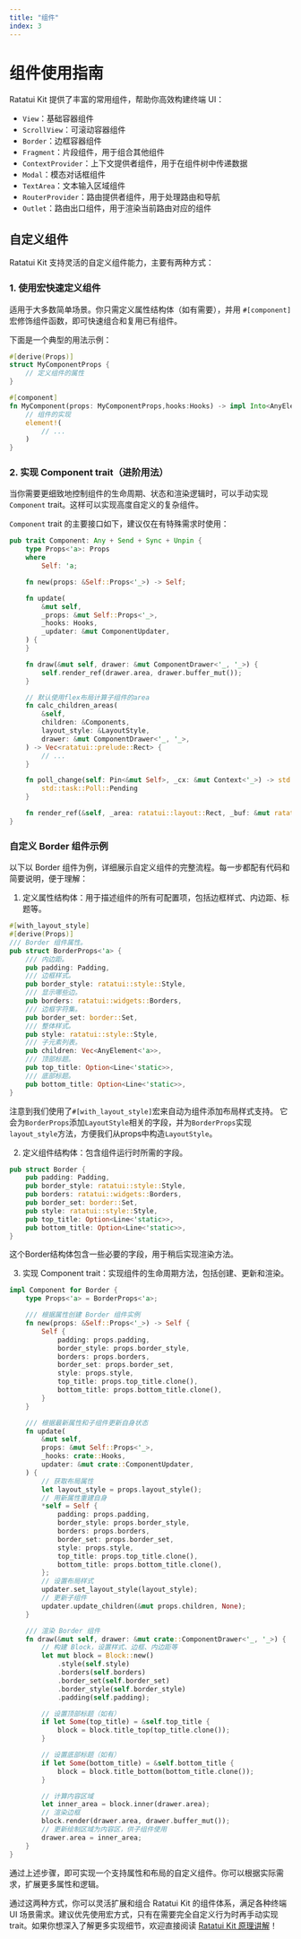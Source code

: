```yaml
---
title: "组件"
index: 3
---
```


# 组件使用指南

Ratatui Kit 提供了丰富的常用组件，帮助你高效构建终端 UI：

- `View`：基础容器组件
- `ScrollView`：可滚动容器组件
- `Border`：边框容器组件
- `Fragment`：片段组件，用于组合其他组件
- `ContextProvider`：上下文提供者组件，用于在组件树中传递数据
- `Modal`：模态对话框组件
- `TextArea`：文本输入区域组件
- `RouterProvider`：路由提供者组件，用于处理路由和导航
- `Outlet`：路由出口组件，用于渲染当前路由对应的组件

## 自定义组件

Ratatui Kit 支持灵活的自定义组件能力，主要有两种方式：

### 1. 使用宏快速定义组件

适用于大多数简单场景。你只需定义属性结构体（如有需要），并用 `#[component]` 宏修饰组件函数，即可快速组合和复用已有组件。

下面是一个典型的用法示例：

```rust
#[derive(Props)]
struct MyComponentProps {
    // 定义组件的属性
}

#[component]
fn MyComponent(props: MyComponentProps,hooks:Hooks) -> impl Into<AnyElement<'static>> {
    // 组件的实现
    element!(
        // ...
    )
}
```

### 2. 实现 Component trait（进阶用法）

当你需要更细致地控制组件的生命周期、状态和渲染逻辑时，可以手动实现 `Component` trait。这样可以实现高度自定义的复杂组件。

`Component` trait 的主要接口如下，建议仅在有特殊需求时使用：

```rust
pub trait Component: Any + Send + Sync + Unpin {
    type Props<'a>: Props
    where
        Self: 'a;

    fn new(props: &Self::Props<'_>) -> Self;

    fn update(
        &mut self,
        _props: &mut Self::Props<'_>,
        _hooks: Hooks,
        _updater: &mut ComponentUpdater,
    ) {
    }

    fn draw(&mut self, drawer: &mut ComponentDrawer<'_, '_>) {
        self.render_ref(drawer.area, drawer.buffer_mut());
    }

    // 默认使用flex布局计算子组件的area
    fn calc_children_areas(
        &self,
        children: &Components,
        layout_style: &LayoutStyle,
        drawer: &mut ComponentDrawer<'_, '_>,
    ) -> Vec<ratatui::prelude::Rect> {
        // ...
    }

    fn poll_change(self: Pin<&mut Self>, _cx: &mut Context<'_>) -> std::task::Poll<()> {
        std::task::Poll::Pending
    }

    fn render_ref(&self, _area: ratatui::layout::Rect, _buf: &mut ratatui::buffer::Buffer) {}
}
```

### 自定义 Border 组件示例

以下以 Border 组件为例，详细展示自定义组件的完整流程。每一步都配有代码和简要说明，便于理解：

1. 定义属性结构体：用于描述组件的所有可配置项，包括边框样式、内边距、标题等。

```rust
#[with_layout_style]
#[derive(Props)]
/// Border 组件属性。
pub struct BorderProps<'a> {
    /// 内边距。
    pub padding: Padding,
    /// 边框样式。
    pub border_style: ratatui::style::Style,
    /// 显示哪些边。
    pub borders: ratatui::widgets::Borders,
    /// 边框字符集。
    pub border_set: border::Set,
    /// 整体样式。
    pub style: ratatui::style::Style,
    /// 子元素列表。
    pub children: Vec<AnyElement<'a>>,
    /// 顶部标题。
    pub top_title: Option<Line<'static>>,
    /// 底部标题。
    pub bottom_title: Option<Line<'static>>,
}
```

注意到我们使用了`#[with_layout_style]`宏来自动为组件添加布局样式支持。
它会为`BorderProps`添加`LayoutStyle`相关的字段，并为`BorderProps`实现`layout_style`方法，方便我们从props中构造`LayoutStyle`。

2. 定义组件结构体：包含组件运行时所需的字段。

```rust
pub struct Border {
    pub padding: Padding,
    pub border_style: ratatui::style::Style,
    pub borders: ratatui::widgets::Borders,
    pub border_set: border::Set,
    pub style: ratatui::style::Style,
    pub top_title: Option<Line<'static>>,
    pub bottom_title: Option<Line<'static>>,
}
```

这个Border结构体包含一些必要的字段，用于稍后实现渲染方法。

3. 实现 Component trait：实现组件的生命周期方法，包括创建、更新和渲染。

```rust
impl Component for Border {
    type Props<'a> = BorderProps<'a>;

    /// 根据属性创建 Border 组件实例
    fn new(props: &Self::Props<'_>) -> Self {
        Self {
            padding: props.padding,
            border_style: props.border_style,
            borders: props.borders,
            border_set: props.border_set,
            style: props.style,
            top_title: props.top_title.clone(),
            bottom_title: props.bottom_title.clone(),
        }
    }

    /// 根据最新属性和子组件更新自身状态
    fn update(
        &mut self,
        props: &mut Self::Props<'_>,
        _hooks: crate::Hooks,
        updater: &mut crate::ComponentUpdater,
    ) {
        // 获取布局属性
        let layout_style = props.layout_style();
        // 用新属性重建自身
        *self = Self {
            padding: props.padding,
            border_style: props.border_style,
            borders: props.borders,
            border_set: props.border_set,
            style: props.style,
            top_title: props.top_title.clone(),
            bottom_title: props.bottom_title.clone(),
        };
        // 设置布局样式
        updater.set_layout_style(layout_style);
        // 更新子组件
        updater.update_children(&mut props.children, None);
    }

    /// 渲染 Border 组件
    fn draw(&mut self, drawer: &mut crate::ComponentDrawer<'_, '_>) {
        // 构建 Block，设置样式、边框、内边距等
        let mut block = Block::new()
            .style(self.style)
            .borders(self.borders)
            .border_set(self.border_set)
            .border_style(self.border_style)
            .padding(self.padding);

        // 设置顶部标题（如有）
        if let Some(top_title) = &self.top_title {
            block = block.title_top(top_title.clone());
        }

        // 设置底部标题（如有）
        if let Some(bottom_title) = &self.bottom_title {
            block = block.title_bottom(bottom_title.clone());
        }

        // 计算内容区域
        let inner_area = block.inner(drawer.area);
        // 渲染边框
        block.render(drawer.area, drawer.buffer_mut());
        // 更新绘制区域为内容区，供子组件使用
        drawer.area = inner_area;
    }
}
```

通过上述步骤，即可实现一个支持属性和布局的自定义组件。你可以根据实际需求，扩展更多属性和逻辑。

通过这两种方式，你可以灵活扩展和组合 Ratatui Kit 的组件体系，满足各种终端 UI 场景需求。建议优先使用宏方式，只有在需要完全自定义行为时再手动实现 trait。如果你想深入了解更多实现细节，欢迎直接阅读 [Ratatui Kit 原理讲解](https://yexiyue.github.io/ratatui-kit-website/principle/01-%E5%89%8D%E8%A8%80/)！
